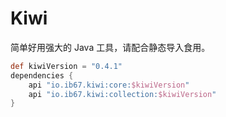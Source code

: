 # Kiwi

简单好用强大的 Java 工具，请配合静态导入食用。

```groovy
def kiwiVersion = "0.4.1"
dependencies {
    api "io.ib67.kiwi:core:$kiwiVersion"
    api "io.ib67.kiwi:collection:$kiwiVersion"
}
```